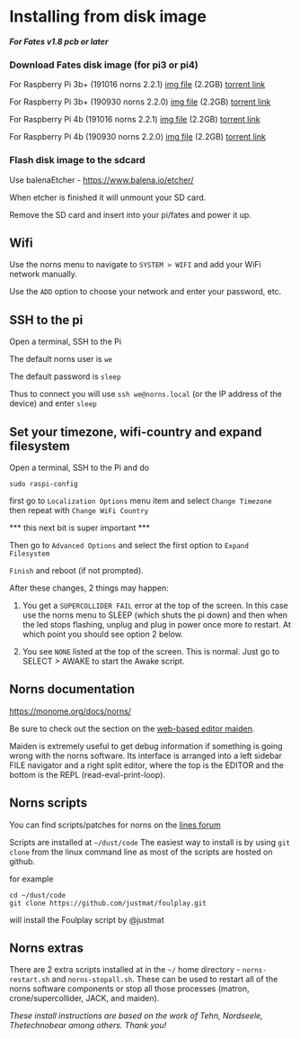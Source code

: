 # Installing from disk image
***For Fates v1.8 pcb or later***


### Download Fates disk image (for pi3 or pi4) 

For Raspberry Pi 3b+ (191016 norns 2.2.1)
[img file](https://archive.org/download/fates-pi3b-20191024/fates-pi3b-20191024.img)  (2.2GB)
[torrent link](https://archive.org/download/fates-pi3b-20191024/fates-pi3b-20191024_archive.torrent)

For Raspberry Pi 3b+ (190930 norns 2.2.0)
[img file](https://archive.org/download/fates-pi3b-20191004/fates-pi3b-20191004.img)  (2.2GB)
[torrent link](https://archive.org/download/fates-pi3b-20191004/fates-pi3b-20191004_archive.torrent)


For Raspberry Pi 4b (191016 norns 2.2.1)
[img file](https://archive.org/download/fates-pi4b-20191024/fates-pi4b-20191024.img) (2.2GB)
[torrent link](https://archive.org/download/fates-pi4b-20191024/fates-pi4b-20191024_archive.torrent)


For Raspberry Pi 4b (190930 norns 2.2.0)
[img file](https://archive.org/download/fates-pi4b-20191004/fates-pi4b-20191004.img) (2.2GB)
[torrent link](https://archive.org/download/fates-pi4b-20191004/fates-pi4b-20191004_archive.torrent)



### Flash disk image to the sdcard
Use balenaEtcher - https://www.balena.io/etcher/ 

When etcher is finished it will unmount your SD card. 

Remove the SD card and insert into your pi/fates and power it up.


## Wifi   

Use the norns menu to navigate to `SYSTEM > WIFI` and add your WiFi network manually.

Use the `ADD` option to choose your network and enter your password, etc.

## SSH to the pi

Open a terminal, SSH to the Pi

The default norns user is `we`

The default password is `sleep`

Thus to connect you will use `ssh we@norns.local` (or the IP address of the device) and enter `sleep`

## Set your timezone, wifi-country and expand filesystem

Open a terminal, SSH to the Pi and do

    sudo raspi-config
    
first go to `Localization Options` menu item and select `Change Timezone`  
then repeat with `Change WiFi Country`  

*** this next bit is super important ***

Then go to `Advanced Options` and select the first option to `Expand Filesystem`  
	
`Finish` and reboot (if not prompted).  

After these changes, 2 things may happen:

1. You get a `SUPERCOLLIDER FAIL` error at the top of the screen. In this case use the norns menu to SLEEP (which shuts the pi down) and then when the led stops flashing, unplug and plug in power once more to restart. At which point you should see option 2 below. 

2. You see `NONE` listed at the top of the screen. This is normal. Just go to SELECT > AWAKE to start the Awake script.  


## Norns documentation

https://monome.org/docs/norns/

Be sure to check out the section on the [web-based editor maiden](https://monome.org/docs/norns/#maiden). 

Maiden is extremely useful to get debug information if something is going wrong with the norns software. Its interface is arranged into a left sidebar FILE navigator and a right split editor, where the top is the EDITOR and the bottom is the REPL (read-eval-print-loop).


## Norns scripts  

You can find scripts/patches for norns on the [lines forum](https://llllllll.co/c/library)

Scripts are installed at `~/dust/code` The easiest way to install is by using `git clone` from the linux command line as most of the scripts are hosted on github.

for example

```
cd ~/dust/code
git clone https://github.com/justmat/foulplay.git
```
will install the Foulplay script by @justmat


## Norns extras

There are 2 extra scripts installed at in the `~/` home directory - `norns-restart.sh` and `norns-stopall.sh`. These can be used to restart all of the norns software components or stop all those processes (matron, crone/supercollider, JACK, and maiden).


*These install instructions are based on the work of Tehn, Nordseele, Thetechnobear among others. Thank you!*
